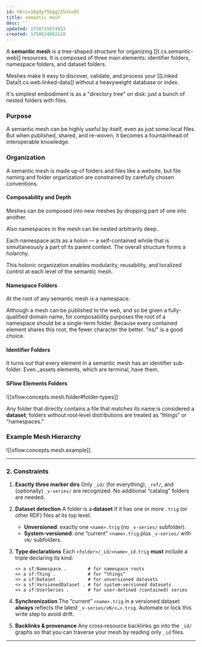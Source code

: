 ```yaml
---
id: h6ssv16gdyf56gg235dxv85
title: semantic mesh
desc: ''
updated: 1750715874953
created: 1750624002110
---
```


A **semantic mesh** is a tree-shaped structure for organizing [[t.cs.semantic-web]] resources. It is composed of three main elements: identifier folders, namespace folders, and dataset folders. 

Meshes make it easy to discover, validate, and process your [[Linked Data|t.cs.web.linked-data]] without a heavyweight database or index.

It's simplest embodiment is as a "directory tree" on disk: just a bunch of nested folders with files.

### Purpose

A semantic mesh can be highly useful by itself, even as just some local files. But when published, shared, and re-woven, it becomes a fountainhead of interoperable knowledge.

### Organization

A semantic mesh is made up of folders and files like a website, but file naming and folder organization are constrained by carefully chosen conventions. 



#### Composability and Depth

Meshes can be composed into new meshes by dropping part of one into another.

Also namespaces in the mesh can be nested arbitrarily deep.

Each namespace acts as a holon — a self-contained whole that is simultaneously a part of its parent context. The overall structure forms a holarchy.

This holonic organization enables modularity, reusability, and localized control at each level of the semantic mesh.

#### Namespace Folders

At the root of any semantic mesh is a namespace.

Although a mesh can be published to the web, and so be given a fully-qualified domain name, for composability purposes the root of a namespace should be a single-term folder. Because every contained element shares this root, the fewer character the better. "ns/" is a good choice.

#### Identifier Folders

It turns out that every element in a semantic mesh has an identifier sub-folder. Even _assets elements, which are terminal, have them. 

#### SFlow Elements Folders

![[sflow.concepts.mesh.folder#folder-types]]

Any folder that directly contains a file that matches its name is considered a **dataset**; folders without root‐level distributions are treated as “things” or “namespaces.”

### Example Mesh Hierarchy

![[sflow.concepts.mesh.example]]

---

### 2. Constraints

1. **Exactly three marker dirs**
   Only `_id/` (for everything), `_ref/`, and (optionally) `_v-series/` are recognized. No additional “catalog” folders are needed.

2. **Dataset detection**
   A folder is a **dataset** if it has one or more `.trig` (or other RDF) files at its top level.

   * **Unversioned**: exactly one `<name>.trig` (no `_v-series/` subfolder).
   * **System‐versioned**: one “current” `<name>.trig` plus `_v-series/` with `vN/` subfolders.

3. **Type declarations**
   Each `<folder>/_id/<name>_id.trig` **must** include a triple declaring its kind:

   ```turtle
   <> a sf:Namespace .        # for namespace roots
   <> a sf:Thing .            # for “things”
   <> a sf:Dataset .          # for unversioned datasets
   <> a sf:VersionedDataset . # for system‐versioned datasets
   <> a sf:UserSeries .       # for user‐defined (contained) series
   ```

4. **Synchronization**
   The “current” `<name>.trig` in a versioned dataset **always** reflects the latest `_v-series/vN/<…>.trig`. Automate or lock this write step to avoid drift.

5. **Backlinks & provenance**
   Any cross‐resource backlinks go into the `_id/` graphs so that you can traverse your mesh by reading only `_id` files.

---

